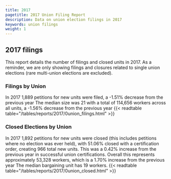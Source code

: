 ```yaml
---
title: 2017
pagetitle: 2017 Union Filing Report
description: Data on union election filings in 2017
keywords: union filings
weight: 1
---
```


## 2017 filings

This report details the number of filings and closed units in 2017. As a reminder, we are only showing filings and closures related to single union elections (rare multi-union elections are excluded).

### Filings by Union
In 2017 1,889 petitions for new units were filed, a -1.51% decrease from the previous year The median size was 21 with a total of 114,656 workers across all units, a -1.56% decrease from the previous year
{{< readtable table="/tables/reports/2017/0union_filings.html" >}}

### Closed Elections by Union
In 2017 1,892 petitions for new units were closed (this includes petitions where no election was ever held), with 51.06% closed with a certification order, creating 966 total new units. This was a 0.42% increase from the previous year in successful union certifications. Overall this represents approximately 53,328 workers, which is a 1.70% increase from the previous year The median bargaining unit has 19 workers.
{{< readtable table="/tables/reports/2017/0union_closed.html" >}}

